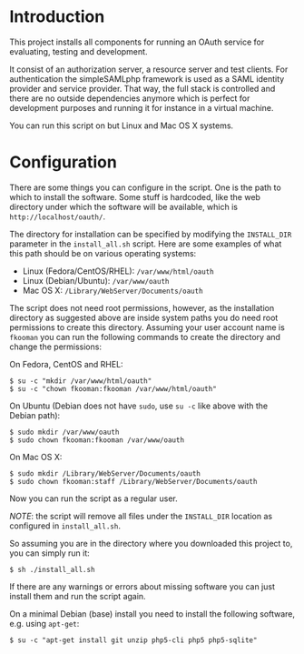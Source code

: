 # Introduction
This project installs all components for running an OAuth service for
evaluating, testing and development.

It consist of an authorization server, a resource server and test clients. For
authentication the simpleSAMLphp framework is used as a SAML identity provider
and service provider. That way, the full stack is controlled and there are 
no outside dependencies anymore which is perfect for development purposes and
running it for instance in a virtual machine.

You can run this script on but Linux and Mac OS X systems.

# Configuration
There are some things you can configure in the script. One is the path to 
which to install the software. Some stuff is hardcoded, like the web directory
under which the software will be available, which is `http://localhost/oauth/`.

The directory for installation can be specified by modifying the `INSTALL_DIR`
parameter in the `install_all.sh` script. Here are some examples of what this
path should be on various operating systems:

* Linux (Fedora/CentOS/RHEL): `/var/www/html/oauth`
* Linux (Debian/Ubuntu): `/var/www/oauth`
* Mac OS X: `/Library/WebServer/Documents/oauth`

The script does not need root permissions, however, as the installation 
directory as suggested above are inside system paths you do need root permissions
to create this directory. Assuming your user account name is `fkooman` you can
run the following commands to create the directory and change the permissions:

On Fedora, CentOS and RHEL:

    $ su -c "mkdir /var/www/html/oauth"
    $ su -c "chown fkooman:fkooman /var/www/html/oauth"

On Ubuntu (Debian does not have `sudo`, use `su -c` like above with the Debian
path):

    $ sudo mkdir /var/www/oauth
    $ sudo chown fkooman:fkooman /var/www/oauth

On Mac OS X:

    $ sudo mkdir /Library/WebServer/Documents/oauth
    $ sudo chown fkooman:staff /Library/WebServer/Documents/oauth

Now you can run the script as a regular user. 

*NOTE*: the script will remove all files under the `INSTALL_DIR` location as
configured in `install_all.sh`. 

So assuming you are in the directory where you downloaded this project to, you
can simply run it:

    $ sh ./install_all.sh

If there are any warnings or errors about missing software you can just install
them and run the script again.

On a minimal Debian (base) install you need to install the following software, 
e.g. using `apt-get`:

    $ su -c "apt-get install git unzip php5-cli php5 php5-sqlite"

